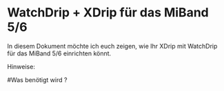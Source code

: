 # WatchDrip + XDrip für das MiBand 5/6


In diesem Dokument möchte ich euch zeigen, wie Ihr
XDrip mit WatchDrip für das MiBand 5/6 einrichten könnt.


Hinweise:



#Was benötigt wird ?
